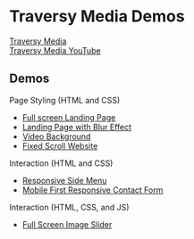 # **Traversy Media Demos**
[Traversy Media](https://www.traversymedia.com/) \
[Traversy Media YouTube](https://www.youtube.com/channel/UC29ju8bIPH5as8OGnQzwJyA)

## **Demos**
Page Styling (HTML and CSS)
- [Full screen Landing Page](./landing_page)
- [Landing Page with Blur Effect](./landing_page_blur_effect)
- [Video Background](./video_background_website)
- [Fixed Scroll Website](./parallax_website)

Interaction (HTML and CSS)
- [Responsive Side Menu](./responsive_side_menu)
- [Mobile First Responsive Contact Form](./mobile_first_responsive_form)

Interaction (HTML, CSS, and JS)
- [Full Screen Image Slider](./full_screen_image_slider)